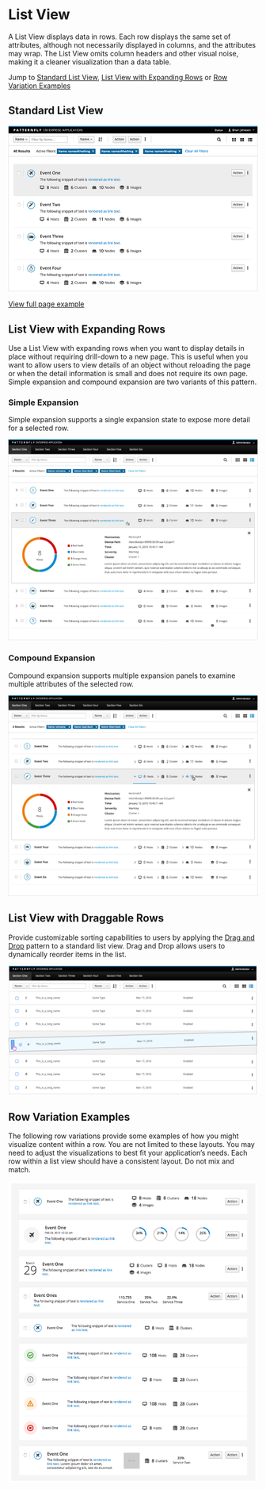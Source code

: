 # List View

A List View displays data in rows. Each row displays the same set of attributes, although not necessarily displayed in columns, and the attributes may wrap. The List View omits column headers and other visual noise, making it a cleaner visualization than a data table.

Jump to [Standard List View](#standard-list-view), [List View with Expanding Rows](#list-view-with-expanding-rows) or [Row Variation Examples](#row-variation-examples)

## Standard List View

![List view](img/standard-list-view.png)

[View full page example](https://www.patternfly.org/pattern-library/content-views/list-view/list-view.html#_)

## List View with Expanding Rows


Use a List View with expanding rows when you want to display details in place without requiring drill-down to a new page. This is useful when you want to allow users to view details of an object without reloading the page or when the detail information is small and does not require its own page. Simple expansion and compound expansion are two variants of this pattern.

### Simple Expansion

Simple expansion supports a single expansion state to expose more detail for a selected row.

![List view with an expanded row](img/list-view-simple-expansion.png)

### Compound Expansion

Compound expansion supports multiple expansion panels to examine multiple attributes of the selected row.

![List view with compound row expansion](img/list-view-compound-expansion.png)

## List View with Draggable Rows

Provide customizable sorting capabilities to users by applying the [Drag and Drop](https://www.patternfly.org/pattern-library/forms-and-controls/drag-and-drop/#/api) pattern to a standard list view. Drag and Drop allows users to dynamically reorder items in the list.

![List view with draggable rows](img/list-view-drag-and-drop.png)

## Row Variation Examples

The following row variations provide some examples of how you might visualize content within a row. You are not limited to these layouts. You may need to adjust the visualizations to best fit your application’s needs. Each row within a list view should have a consistent layout. Do not mix and match.

![List view row variations](img/list-view-variations.png)

